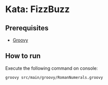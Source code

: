 # Kata: FizzBuzz

## Prerequisites

* [Groovy](http://groovy.codehaus.org/)

## How to run

Execute the following command on console:

	groovy src/main/groovy/RomanNumerals.groovy